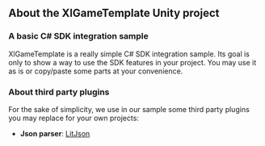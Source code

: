 ## **About the XlGameTemplate Unity project**

### **A basic C# SDK integration sample**

XlGameTemplate is a really simple C# SDK integration sample. Its goal is only to show a way to use the SDK features in your project. You may use it as is or copy/paste some parts at your convenience.

### **About third party plugins**

For the sake of simplicity, we use in our sample some third party plugins you may replace for your own projects:

- **Json parser**: [LitJson](https://lbv.github.io/litjson/)
